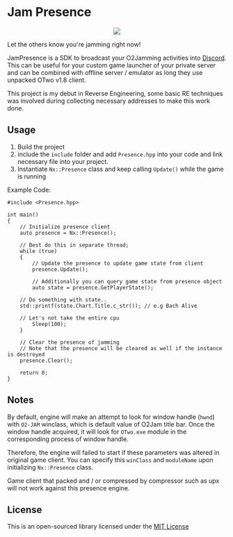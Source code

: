 # Jam Presence #

<p align="center">
  <img src="https://i.imgur.com/v0IUsFd.png">
</p>

Let the others know you're jamming right now!  

JamPresence is a SDK to broadcast your O2Jamming activities into [Discord](https://discordapp.com/).  
This can be useful for your custom game launcher of your private server and can be combined with offline server / emulator as long they use unpacked OTwo v1.8 client.

This project is my debut in Reverse Engineering, some basic RE techniques was involved during collecting necessary addresses to make this work done.

## Usage ##

1. Build the project
2. include the `include` folder and add `Presence.hpp` into your code and link necessary file into your project.
3. Instantiate `Nx::Presence` class and keep calling `Update()` while the game is running

Example Code:
```
#include <Presence.hpp>

int main()
{
    // Initialize presence client
    auto presence = Nx::Presence();

    // Best do this in separate thread;
    while (true)
    {
        // Update the presence to update game state from client
        presence.Update();

        // Additionally you can query game state from presence object
        auto state = presence.GetPlayerState();
	
	// Do something with state..
	std::printf(state.Chart.Title.c_str()); // e.g Bach Alive
	
	// Let's not take the entire cpu
        Sleep(100);
    }

    // Clear the presence of jamming
    // Note that the presence will be cleared as well if the instance is destroyed
    presence.Clear();
    
    return 0;
}
```

## Notes ##
By default, engine will make an attempt to look for window handle (`hwnd`) with `O2-JAM` winclass, which is default value of O2Jam title bar. Once the window handle acquired, it will look for `OTwo.exe` module in the corresponding process of window handle.  

Therefore, the engine will failed to start if these parameters was altered in original game client. You can specify this `winClass` and `moduleName` upon initializing `Nx::Presence` class. 

Game client that packed and / or compressed by compressor such as upx will not work against this presence engine.

## License ##

This is an open-sourced library licensed under the [MIT License](http://github.com/SirusDoma/JamPresence/blob/master/LICENSE)
